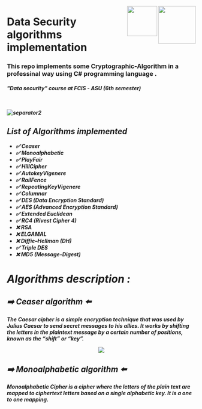 
<p><a href="https://www.asu.edu.eg/"><img align="right" src="https://ums.asu.edu.eg/images/logo.png" width="100" /></a></p>
<p><img align="right" src="https://seeklogo.com/images/C/c-sharp-c-logo-02F17714BA-seeklogo.com.png" width="80" /></a></p>
<div align=left>
<h1>
  Data Security algorithms  <br> implementation 
</h1>
  <h3>
    This repo implements some  Cryptographic-Algorithm in a professinal way using C# programming language .
  </h3>
 <h5>
    "Data security" course at FCIS - ASU 
        (6th semester)
<div>
<br>
<br>

![separator2](https://i.imgur.com/4gX5WFr.png)
## List of Algorithms implemented

 - ✅ Ceaser
 - ✅ Monoalphabetic
 - ✅ PlayFair
 - ✅ HillCipher
 - ✅ AutokeyVigenere
 - ✅ RailFence
 - ✅ RepeatingKeyVigenere
 - ✅ Columnar
 - ✅ DES (Data Encryption Standard)
 - ✅ AES (Advanced Encryption Standard)
 - ✅ Extended Euclidean
 - ✅ RC4 (Rivest Cipher 4)
 - ❌ RSA
 - ❌ ELGAMAL
 - ❌ Diffie–Hellman (DH)
 - ✅ Triple DES
 - ❌ MD5 (Message-Digest)


# Algorithms description :  
## ➡️ Ceaser algorithm ⬅️

The Caesar cipher is a simple encryption technique that was used by Julius Caesar to send secret messages to his allies. It works by shifting the letters in the plaintext message by a certain number of positions, known as the “shift” or “key”.
<p align="center"><img  src="https://github.com/abdalla-am/Data-Security-Project-2024/blob/6529df74081791293e5fd680b860d99d2bc50e8f/readme%20photos/ceaser%20algo%20photo.gif"  /></p>


## ➡️ Monoalphabetic algorithm ⬅️

Monoalphabetic Cipher is a cipher where the letters of the plain text are mapped to ciphertext letters based on a single alphabetic key. It is a one to one mapping.
